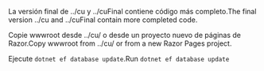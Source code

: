 <span data-ttu-id="38010-101">La versión final de ../cu y ../cuFinal contiene código más completo.</span><span class="sxs-lookup"><span data-stu-id="38010-101">The final version ../cu and ../cuFinal contain more completed code.</span></span>

<span data-ttu-id="38010-102">Copie wwwroot desde ../cu/ o desde un proyecto nuevo de páginas de Razor.</span><span class="sxs-lookup"><span data-stu-id="38010-102">Copy wwwroot from ../cu/ or from a new Razor Pages project.</span></span>

<span data-ttu-id="38010-103">Ejecute `dotnet ef database update`.</span><span class="sxs-lookup"><span data-stu-id="38010-103">Run `dotnet ef database update`</span></span>
